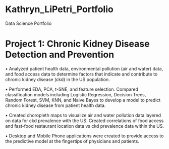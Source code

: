 # Kathryn_LiPetri_Portfolio
Data Science Portfolio
# Project 1: Chronic Kidney Disease Detection and Prevention

•	Analyzed patient health data, environmental pollution (air and water) data, and food access data to determine factors that indicate and contribute to chronic kidney disease (ckd) in the US population. 

•	Performed EDA, PCA, t-SNE, and feature selection. Compared classification models including Logistic Regression, Decision Trees, Random Forest, SVM, KNN, and Naive Bayes to develop a model to predict chronic kidney disease from patient health data.

•	Created choropleth maps to visualize air and water pollution data layered on data for ckd prevalence with the US. Created correlations of food access and fast-food restaurant location data vs ckd prevalence data within the US.

• Desktop and Mobile Phone applications were created to provide access to the predictive model at the fingertips of physicians and patients.
